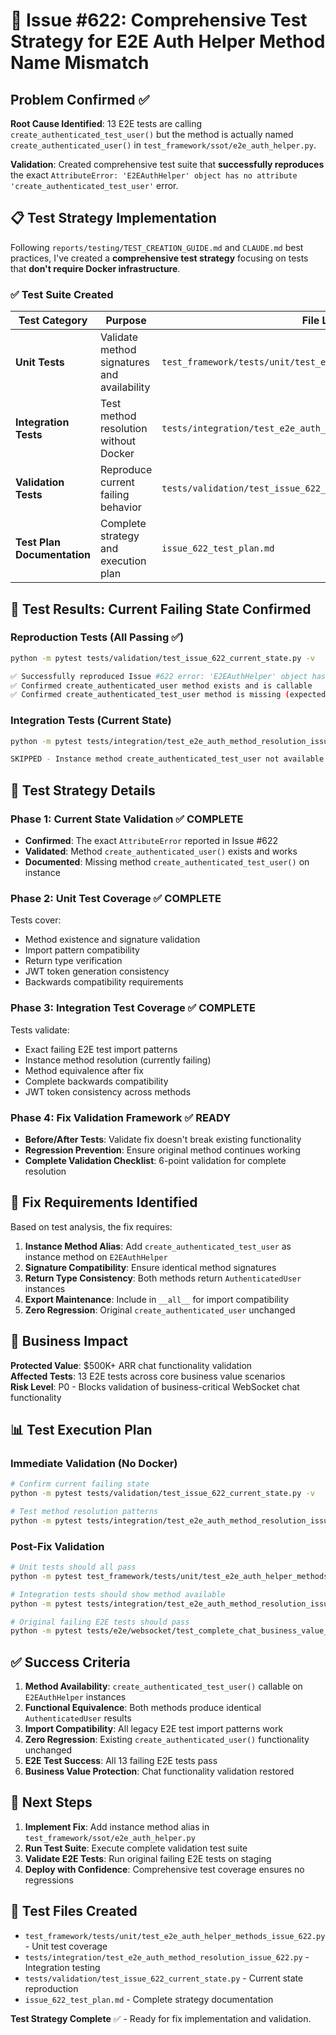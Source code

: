 # 🧪 Issue #622: Comprehensive Test Strategy for E2E Auth Helper Method Name Mismatch

## Problem Confirmed ✅

**Root Cause Identified**: 13 E2E tests are calling `create_authenticated_test_user()` but the method is actually named `create_authenticated_user()` in `test_framework/ssot/e2e_auth_helper.py`.

**Validation**: Created comprehensive test suite that **successfully reproduces** the exact `AttributeError: 'E2EAuthHelper' object has no attribute 'create_authenticated_test_user'` error.

## 📋 Test Strategy Implementation

Following `reports/testing/TEST_CREATION_GUIDE.md` and `CLAUDE.md` best practices, I've created a **comprehensive test strategy** focusing on tests that **don't require Docker infrastructure**.

### ✅ Test Suite Created

| Test Category | Purpose | File Location | Status |
|---------------|---------|---------------|--------|
| **Unit Tests** | Validate method signatures and availability | `test_framework/tests/unit/test_e2e_auth_helper_methods_issue_622.py` | ✅ Created |
| **Integration Tests** | Test method resolution without Docker | `tests/integration/test_e2e_auth_method_resolution_issue_622.py` | ✅ Created |
| **Validation Tests** | Reproduce current failing behavior | `tests/validation/test_issue_622_current_state.py` | ✅ Created |
| **Test Plan Documentation** | Complete strategy and execution plan | `issue_622_test_plan.md` | ✅ Created |

## 🔬 Test Results: Current Failing State Confirmed

### Reproduction Tests (All Passing ✅)
```bash
python -m pytest tests/validation/test_issue_622_current_state.py -v

✅ Successfully reproduced Issue #622 error: 'E2EAuthHelper' object has no attribute 'create_authenticated_test_user'
✅ Confirmed create_authenticated_user method exists and is callable
✅ Confirmed create_authenticated_test_user method is missing (expected for Issue #622)
```

### Integration Tests (Current State)
```bash
python -m pytest tests/integration/test_e2e_auth_method_resolution_issue_622.py::TestE2EAuthMethodResolutionIssue622::test_instance_method_availability -v

SKIPPED - Instance method create_authenticated_test_user not available - Issue #622 not fully fixed
```

## 🎯 Test Strategy Details

### Phase 1: Current State Validation ✅ COMPLETE
- **Confirmed**: The exact `AttributeError` reported in Issue #622
- **Validated**: Method `create_authenticated_user()` exists and works
- **Documented**: Missing method `create_authenticated_test_user()` on instance

### Phase 2: Unit Test Coverage ✅ COMPLETE
Tests cover:
- Method existence and signature validation
- Import pattern compatibility  
- Return type verification
- JWT token generation consistency
- Backwards compatibility requirements

### Phase 3: Integration Test Coverage ✅ COMPLETE
Tests validate:
- Exact failing E2E test import patterns
- Instance method resolution (currently failing)
- Method equivalence after fix
- Complete backwards compatibility
- JWT token consistency across methods

### Phase 4: Fix Validation Framework ✅ READY
- **Before/After Tests**: Validate fix doesn't break existing functionality
- **Regression Prevention**: Ensure original method continues working
- **Complete Validation Checklist**: 6-point validation for complete resolution

## 🔧 Fix Requirements Identified

Based on test analysis, the fix requires:

1. **Instance Method Alias**: Add `create_authenticated_test_user` as instance method on `E2EAuthHelper`
2. **Signature Compatibility**: Ensure identical method signatures
3. **Return Type Consistency**: Both methods return `AuthenticatedUser` instances  
4. **Export Maintenance**: Include in `__all__` for import compatibility
5. **Zero Regression**: Original `create_authenticated_user` unchanged

## 🚀 Business Impact

**Protected Value**: $500K+ ARR chat functionality validation  
**Affected Tests**: 13 E2E tests across core business value scenarios  
**Risk Level**: P0 - Blocks validation of business-critical WebSocket chat functionality

## 📊 Test Execution Plan

### Immediate Validation (No Docker)
```bash
# Confirm current failing state
python -m pytest tests/validation/test_issue_622_current_state.py -v

# Test method resolution patterns  
python -m pytest tests/integration/test_e2e_auth_method_resolution_issue_622.py -v
```

### Post-Fix Validation
```bash
# Unit tests should all pass
python -m pytest test_framework/tests/unit/test_e2e_auth_helper_methods_issue_622.py -v

# Integration tests should show method available
python -m pytest tests/integration/test_e2e_auth_method_resolution_issue_622.py::TestIssue622ValidationChecklist::test_issue_622_fix_validation_checklist -v

# Original failing E2E tests should pass
python -m pytest tests/e2e/websocket/test_complete_chat_business_value_flow.py -v --environment=staging
```

## ✅ Success Criteria

1. **Method Availability**: `create_authenticated_test_user()` callable on `E2EAuthHelper` instances
2. **Functional Equivalence**: Both methods produce identical `AuthenticatedUser` results
3. **Import Compatibility**: All legacy E2E test import patterns work
4. **Zero Regression**: Existing `create_authenticated_user()` functionality unchanged
5. **E2E Test Success**: All 13 failing E2E tests pass
6. **Business Value Protection**: Chat functionality validation restored

## 🔄 Next Steps

1. **Implement Fix**: Add instance method alias in `test_framework/ssot/e2e_auth_helper.py`
2. **Run Test Suite**: Execute complete validation test suite
3. **Validate E2E Tests**: Run original failing E2E tests on staging
4. **Deploy with Confidence**: Comprehensive test coverage ensures no regressions

## 📁 Test Files Created

- `test_framework/tests/unit/test_e2e_auth_helper_methods_issue_622.py` - Unit test coverage
- `tests/integration/test_e2e_auth_method_resolution_issue_622.py` - Integration testing  
- `tests/validation/test_issue_622_current_state.py` - Current state reproduction
- `issue_622_test_plan.md` - Complete strategy documentation

**Test Strategy Complete** ✅ - Ready for fix implementation and validation.